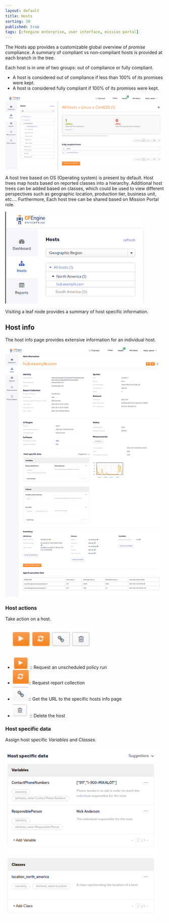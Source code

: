 ```yaml
---
layout: default
title: Hosts
sorting: 30
published: true
tags: [cfengine enterprise, user interface, mission portal]
---
```


The Hosts app provides a customizable global overview of _promise_ compliance. A summary of compliant vs non-compliant hosts is provided at each branch in the tree.

Each host is in one of two groups: out of compliance or fully compliant.

* A host is considered out of compliance if less than 100% of its promises were kept.
* A host is considered fully compliant if 100% of its promises were kept.

<img src="Hosts-app-overview.png" alt="Hosts app overview" width="700px">

A host tree based on OS (Operating system) is present by default. Host trees map hosts based on reported classes into a hierarchy. Additional host trees can be added based on classes, which could be used to view different perspectives such as geographic location, production tier, business unit, etc.... Furthermore, Each host tree can be shared based on Mission Portal role.

<img src="Hosts-app-custom-tree-geographic-region.png" alt="Hosts app custom tree for geographic region" width="439px">

Visiting a leaf node provides a summary of host specific information.

## Host info ##

The host info page provides extensive information for an individual host.

<img src="Host-info-page.png" alt="Host info page" width="700px">

### Host actions ###

Take action on a host.

<img src="host-action-buttons.png" alt="Host action buttons" width="280px">

* <img src="host-info-run-agent.png" alt="Run agent" width="50px"> :: Request an unscheduled policy run
* <img src="host-info-collect-reports.png" alt="Collect reports" width="50px">:: Request report collection
* <img src="host-info-get-url.png" alt="Get URL" width="50px">:: Get the URL to the specific hosts info page
* <img src="host-info-delete-host.png" alt="Delete host" width="50px"> :: Delete the host

### Host specific data ###

Assign host specific _Variables_ and _Classes_.

<img src="host-specific-data.png" alt="Host specific data" width="488px">
